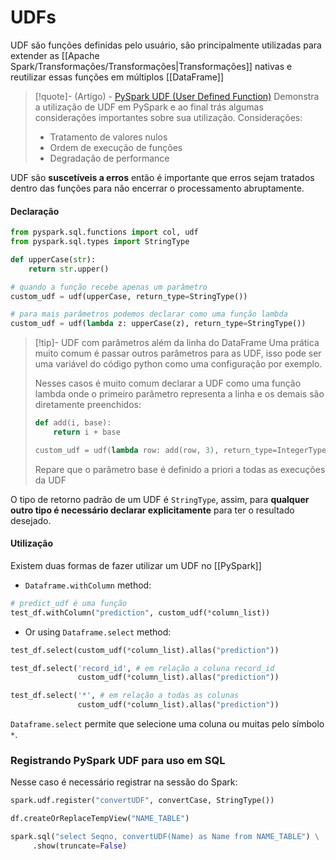 # UDFs

UDF são funções definidas pelo usuário, são principalmente utilizadas para extender as [[Apache Spark/Transformações/Transformações|Transformações]] nativas e reutilizar essas funções em múltiplos [[DataFrame]]

> [!quote]- (Artigo) - [PySpark UDF (User Defined Function)](https://sparkbyexamples.com/pyspark/pyspark-udf-user-defined-function/)
> Demonstra a utilização de UDF em PySpark e ao final trás algumas considerações importantes sobre sua utilização.
> Considerações:
> - Tratamento de valores nulos
> - Ordem de execução de funções
> - Degradação de performance

UDF são **suscetíveis a erros** então é importante que erros sejam tratados dentro das funções para não encerrar o processamento abruptamente.

#### Declaração

```py
from pyspark.sql.functions import col, udf
from pyspark.sql.types import StringType

def upperCase(str):
    return str.upper()

# quando a função recebe apenas um parâmetro
custom_udf = udf(upperCase, return_type=StringType())

# para mais parâmetros podemos declarar como uma função lambda
custom_udf = udf(lambda z: upperCase(z), return_type=StringType())
```

> [!tip]- UDF com parâmetros além da linha do DataFrame
> Uma prática muito comum é passar outros parâmetros para as UDF, isso pode ser uma variável do código python como uma configuração por exemplo. 
> 
> Nesses casos é muito comum declarar a UDF como uma função lambda onde o primeiro parâmetro representa a linha e os demais são diretamente preenchidos:
> 
> ```py
> def add(i, base):
>     return i + base
> 
> custom_udf = udf(lambda row: add(row, 3), return_type=IntegerType())
> ```
> 
> Repare que o parâmetro base é definido a priori a todas as execuções da UDF

O tipo de retorno padrão de um UDF é `StringType`, assim, para **qualquer outro tipo é necessário declarar explicitamente** para ter o resultado desejado.

#### Utilização

Existem duas formas de fazer utilizar um UDF no [[PySpark]]

- `Dataframe.withColumn` method:
 
```python
# predict_udf é uma função
test_df.withColumn("prediction", custom_udf(*column_list))
```

- Or using `Dataframe.select` method:

```python
test_df.select(custom_udf(*column_list).allas("prediction"))

test_df.select('record_id', # em relação a coluna record_id
			   custom_udf(*column_list).allas("prediction"))

test_df.select('*', # em relação a todas as colunas
			   custom_udf(*column_list).allas("prediction"))
```

`Dataframe.select` permite que selecione uma coluna ou muitas pelo símbolo `*`.

### Registrando PySpark UDF para uso em SQL

Nesse caso é necessário registrar na sessão do Spark:

```python
spark.udf.register("convertUDF", convertCase, StringType())

df.createOrReplaceTempView("NAME_TABLE")

spark.sql("select Seqno, convertUDF(Name) as Name from NAME_TABLE") \
     .show(truncate=False)
```
